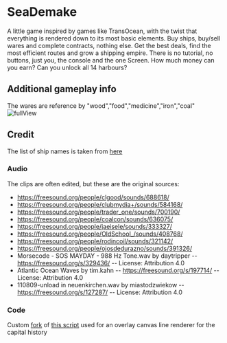 # SeaDemake
A little game inspired by games like TransOcean, with the twist that everything is rendered down to its most basic elements. Buy ships, buy/sell wares and complete contracts, nothing else. Get the best deals, find the most efficient routes and grow a shipping empire. There is no tutorial, no buttons, just you, the console and the one Screen. How much money can you earn? Can you unlock all 14 harbours?
## Additional gameplay info
The wares are reference by "wood","food","medicine","iron","coal"
![fullView](https://github.com/gatchrat/SeaDemake/assets/60071174/85b1d33f-daf5-4a87-a72d-2399335fdc5d)

## Credit
The list of ship names is taken from [here](https://github.com/increpare/name-generator/blob/master/female)
### Audio
The clips are often edited, but these are the original sources:
- https://freesound.org/people/clgood/sounds/688618/
- https://freesound.org/people/clubmydia+/sounds/584168/
- https://freesound.org/people/trader_one/sounds/700190/
- https://freesound.org/people/coalcon/sounds/636075/
- https://freesound.org/people/jaeisele/sounds/333327/
- https://freesound.org/people/OldSchool_/sounds/408768/
- https://freesound.org/people/rodincoil/sounds/321142/
- https://freesound.org/people/ojosdedurazno/sounds/391326/
- Morsecode - SOS MAYDAY - 988 Hz Tone.wav by daytripper -- https://freesound.org/s/329436/ -- License: Attribution 4.0
- Atlantic Ocean Waves by tim.kahn -- https://freesound.org/s/197714/ -- License: Attribution 4.0
- 110809-unload in neuenkirchen.wav by miastodzwiekow -- https://freesound.org/s/127287/ -- License: Attribution 4.0
### Code
Custom [fork](https://github.com/gatchrat/UILineRenderer) of [this script](https://github.com/Radishmouse22/UILineRenderer/blob/main/UILineRenderer.cs) used for an overlay canvas line renderer for the capital history